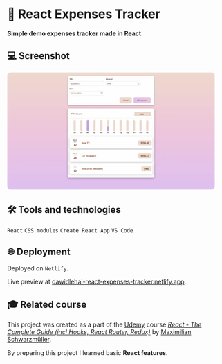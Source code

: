 # 💸 React Expenses Tracker

**Simple demo expenses tracker made in React.**

## 💻 Screenshot
[<img src="react-expenses-tracker-screenshot-02.webp" alt="Screenshot of the React Expenses Tracker app" width="480px">](https://dawidlehai-react-expenses-tracker.netlify.app/ 'Live preview')

## 🛠️ Tools and technologies
`React` `CSS modules` `Create React App` `VS Code`

## 🌐 Deployment
Deployed on `Netlify`.

Live preview at [dawidlehai-react-expenses-tracker.netlify.app](https://dawidlehai-react-expenses-tracker.netlify.app/).

## 🎓 Related course
This project was created as a part of the [Udemy](https://www.udemy.com/ 'Udemy') course [_React - The Complete Guide (incl Hooks, React Router, Redux)_](https://www.udemy.com/course/react-the-complete-guide-incl-redux/ 'See this course on Udemy') by [Maximilian Schwarzmüller](https://twitter.com/maxedapps 'Maximilian Schwarzmüller on Twitter').

By preparing this project I learned basic **React features**.
